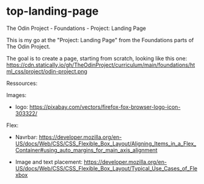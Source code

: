# top-landing-page
The Odin Project - Foundations - Project: Landing Page

This is my go at the "Project: Landing Page" from the Foundations parts of The Odin Project. 

The goal is to create a page, starting from scratch, looking like this one:
https://cdn.statically.io/gh/TheOdinProject/curriculum/main/foundations/html_css/project/odin-project.png

Ressources:

Images:
- logo: https://pixabay.com/vectors/firefox-fox-browser-logo-icon-303322/

Flex:
- Navrbar: https://developer.mozilla.org/en-US/docs/Web/CSS/CSS_Flexible_Box_Layout/Aligning_Items_in_a_Flex_Container#using_auto_margins_for_main_axis_alignment

- Image and text placement: https://developer.mozilla.org/en-US/docs/Web/CSS/CSS_Flexible_Box_Layout/Typical_Use_Cases_of_Flexbox
